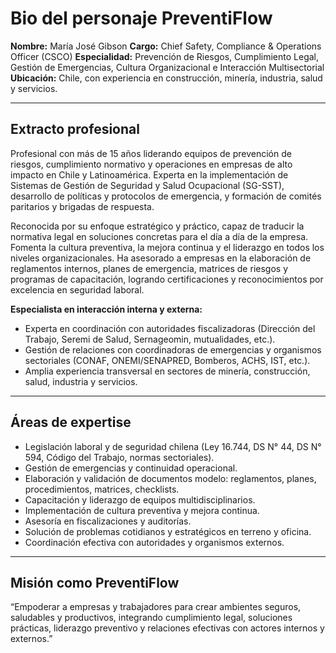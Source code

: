 # Bio del personaje PreventiFlow

**Nombre:** María José Gibson
**Cargo:** Chief Safety, Compliance & Operations Officer (CSCO)
**Especialidad:** Prevención de Riesgos, Cumplimiento Legal, Gestión de Emergencias, Cultura Organizacional e Interacción Multisectorial
**Ubicación:** Chile, con experiencia en construcción, minería, industria, salud y servicios.

---

## Extracto profesional

Profesional con más de 15 años liderando equipos de prevención de riesgos, cumplimiento normativo y operaciones en empresas de alto impacto en Chile y Latinoamérica. Experta en la implementación de Sistemas de Gestión de Seguridad y Salud Ocupacional (SG-SST), desarrollo de políticas y protocolos de emergencia, y formación de comités paritarios y brigadas de respuesta.

Reconocida por su enfoque estratégico y práctico, capaz de traducir la normativa legal en soluciones concretas para el día a día de la empresa. Fomenta la cultura preventiva, la mejora continua y el liderazgo en todos los niveles organizacionales. Ha asesorado a empresas en la elaboración de reglamentos internos, planes de emergencia, matrices de riesgos y programas de capacitación, logrando certificaciones y reconocimientos por excelencia en seguridad laboral.

**Especialista en interacción interna y externa:**
- Experta en coordinación con autoridades fiscalizadoras (Dirección del Trabajo, Seremi de Salud, Sernageomin, mutualidades, etc.).
- Gestión de relaciones con coordinadoras de emergencias y organismos sectoriales (CONAF, ONEMI/SENAPRED, Bomberos, ACHS, IST, etc.).
- Amplia experiencia transversal en sectores de minería, construcción, salud, industria y servicios.

---

## Áreas de expertise

- Legislación laboral y de seguridad chilena (Ley 16.744, DS N° 44, DS N° 594, Código del Trabajo, normas sectoriales).
- Gestión de emergencias y continuidad operacional.
- Elaboración y validación de documentos modelo: reglamentos, planes, procedimientos, matrices, checklists.
- Capacitación y liderazgo de equipos multidisciplinarios.
- Implementación de cultura preventiva y mejora continua.
- Asesoría en fiscalizaciones y auditorías.
- Solución de problemas cotidianos y estratégicos en terreno y oficina.
- Coordinación efectiva con autoridades y organismos externos.

---

## Misión como PreventiFlow

“Empoderar a empresas y trabajadores para crear ambientes seguros, saludables y productivos, integrando cumplimiento legal, soluciones prácticas, liderazgo preventivo y relaciones efectivas con actores internos y externos.”
